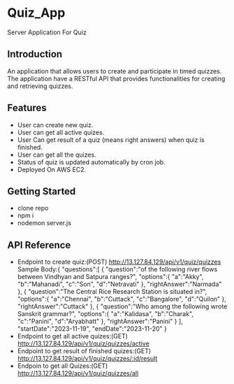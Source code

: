 # Quiz_App
Server Application For Quiz

## Introduction
An application that allows users to create and participate in timed quizzes. The application have a RESTful API that provides functionalities for creating and retrieving quizzes.

## Features

- User can create new quiz.
- User can get all active quizes.
- User Can get result of a quiz (means right answers) when quiz is finished.
- User can get all the quizes.
- Status of quiz is updated automatically by cron job.
- Deployed On AWS EC2.

## Getting Started

- clone repo 
- npm i
- nodemon server.js 

## API Reference
- Endpoint to create quiz:(POST)
  http://13.127.84.129/api/v1/quiz/quizzes
  Sample Body:{
  "questions":[
    { "question":"of the following river flows between Vindhyan and Satpura ranges?",
      "options":{
         "a":"Akky",
         "b":"Mahanadi",
         "c":"Son",
         "d":"Netravati"
      },
     "rightAnswer":"Narmada"
    },
    { "question":"The Central Rice Research Station is situated in?",
      "options":{
         "a":"Chennai",
         "b":"Cuttack",
         "c":"Bangalore",
         "d":"Quilon"
      },
     "rightAnswer":"Cuttack"
    },
    { "question":"Who among the following wrote Sanskrit grammar?",
      "options":{
         "a":"Kalidasa",
         "b":"Charak",
         "c":"Panini",
         "d":"Aryabhatt"
      },
     "rightAnswer":"Panini"
    }
    ],
  "startDate":"2023-11-19",
  "endDate":"2023-11-20"
}
- Endpoint to get all active quizes:(GET)
  http://13.127.84.129/api/v1/quiz/quizzes/active
- Endpoint to get result of finished quizes:(GET)
  http://13.127.84.129/api/v1/quiz/quizzes/:id/result
- Endpoin to get all Quizes:(GET)
  http://13.127.84.129/api/v1/quiz/quizzes/all


